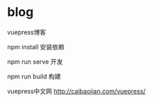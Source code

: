 # blog
vuepress博客

npm install  安装依赖

npm run serve  开发

npm run build  构建

vuepress中文网 http://caibaojian.com/vuepress/

